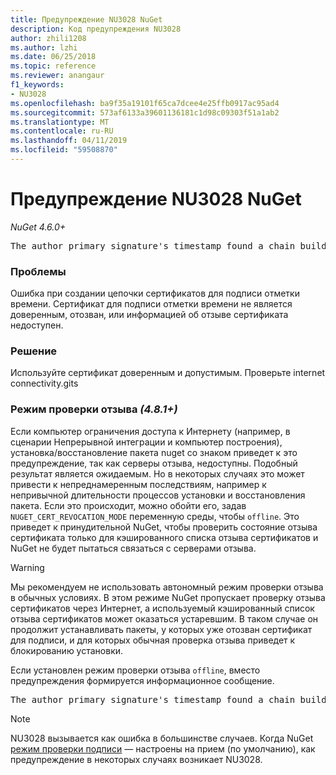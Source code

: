 ```yaml
---
title: Предупреждение NU3028 NuGet
description: Код предупреждения NU3028
author: zhili1208
ms.author: lzhi
ms.date: 06/25/2018
ms.topic: reference
ms.reviewer: anangaur
f1_keywords:
- NU3028
ms.openlocfilehash: ba9f35a19101f65ca7dcee4e25ffb0917ac95ad4
ms.sourcegitcommit: 573af6133a39601136181c1d98c09303f51a1ab2
ms.translationtype: MT
ms.contentlocale: ru-RU
ms.lasthandoff: 04/11/2019
ms.locfileid: "59508870"
---
```

# <a name="nuget-warning-nu3028"></a>Предупреждение NU3028 NuGet

*NuGet 4.6.0+*

<pre>The author primary signature's timestamp found a chain building issue: The revocation function was unable to check revocation because the revocation server could not be reached. For more information, visit https://aka.ms/certificateRevocationMode</pre>

### <a name="issue"></a>Проблемы
Ошибка при создании цепочки сертификатов для подписи отметки времени. Сертификат для подписи отметки времени не является доверенным, отозван, или информацией об отзыве сертификата недоступен.

### <a name="solution"></a>Решение
Используйте сертификат доверенным и допустимым. Проверьте internet connectivity.gits

### <a name="revocation-check-mode-481"></a>Режим проверки отзыва *(4.8.1+)*
Если компьютер ограничения доступа к Интернету (например, в сценарии Непрерывной интеграции и компьютер построения), установка/восстановление пакета nuget со знаком приведет к это предупреждение, так как серверы отзыва, недоступны. Подобный результат является ожидаемым.
Но в некоторых случаях это может привести к непреднамеренным последствиям, например к непривычной длительности процессов установки и восстановления пакета. Если это происходит, можно обойти его, задав `NUGET_CERT_REVOCATION_MODE` переменную среды, чтобы `offline`. Это приведет к принудительной NuGet, чтобы проверить состояние отзыва сертификата только для кэшированного списка отзыва сертификатов и NuGet не будет пытаться связаться с серверами отзыва.

> [!Warning]
> Мы рекомендуем не использовать автономный режим проверки отзыва в обычных условиях. В этом режиме NuGet пропускает проверку отзыва сертификатов через Интернет, а используемый кэшированный список отзыва сертификатов может оказаться устаревшим. В таком случае он продолжит устанавливать пакеты, у которых уже отозван сертификат для подписи, и для которых обычная проверка отзыва приведет к блокированию установки.

Если установлен режим проверки отзыва `offline`, вместо предупреждения формируется информационное сообщение.

<pre>The author primary signature's timestamp found a chain building issue: The revocation function was unable to check revocation because the certificate is not available in the cached certificate revocation list and NUGET_CERT_REVOCATION_MODE environment variable has been set to offline. For more information, visit https://aka.ms/certificateRevocationMode.</pre>

> [!Note]
> NU3028 вызывается как ошибка в большинстве случаев. Когда NuGet [режим проверки подписи](https://docs.microsoft.com/en-us/nuget/consume-packages/installing-signed-packages#configure-package-signature-requirements) — настроены на прием (по умолчанию), как предупреждение в некоторых случаях возникает NU3028.

